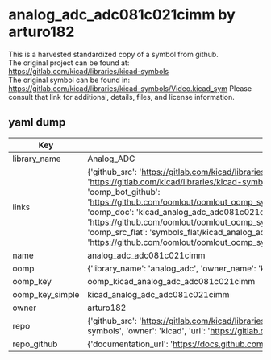 # analog_adc_adc081c021cimm by arturo182  
This is a harvested standardized copy of a symbol from github.  
The original project can be found at:  
https://gitlab.com/kicad/libraries/kicad-symbols  
The original symbol can be found in:
https://gitlab.com/kicad/libraries/kicad-symbols/Video.kicad_sym
Please consult that link for additional, details, files, and license information.  
## yaml dump  
| Key | Value |  
| --- | --- |  
| library_name | Analog_ADC |  
| links | {'github_src': 'https://gitlab.com/kicad/libraries/kicad-symbols/Video.kicad_sym', 'github_src_repo': 'https://gitlab.com/kicad/libraries/kicad-symbols', 'oomp_bot': 'kicad_analog_adc_adc081c021cimm/working', 'oomp_bot_github': 'https://github.com/oomlout/oomlout_oomp_symbol_bot/tree/main/kicad_analog_adc_adc081c021cimm/working', 'oomp_doc': 'kicad_analog_adc_adc081c021cimm/working', 'oomp_doc_github': 'https://github.com/oomlout/oomlout_oomp_symbol_doc/tree/main/kicad_analog_adc_adc081c021cimm/working', 'oomp_src_flat': 'symbols_flat/kicad_analog_adc_adc081c021cimm/working', 'oomp_src_flat_github': 'https://github.com/oomlout/oomlout_oomp_symbol_src/tree/main/kicad_analog_adc_adc081c021cimm/working'} |  
| name | analog_adc_adc081c021cimm |  
| oomp | {'library_name': 'analog_adc', 'owner_name': 'kicad', 'symbol_name': 'analog_adc_adc081c021cimm'} |  
| oomp_key | oomp_kicad_analog_adc_adc081c021cimm |  
| oomp_key_simple | kicad_analog_adc_adc081c021cimm |  
| owner | arturo182 |  
| repo | {'github_src': 'https://gitlab.com/kicad/libraries/kicad-symbols/Video.kicad_sym', 'name': 'libraries/kicad-symbols', 'owner': 'kicad', 'url': 'https://gitlab.com/kicad/libraries/kicad-symbols'} |  
| repo_github | {'documentation_url': 'https://docs.github.com/rest/repos/repos#get-a-repository', 'message': 'Not Found'} |  

